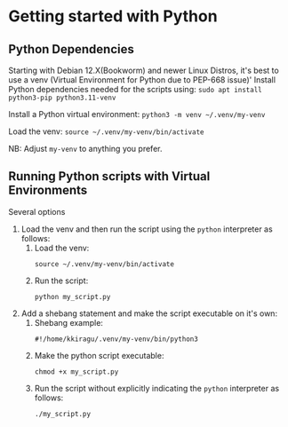 # Getting started with Python

## Python Dependencies
Starting with Debian 12.X(Bookworm) and newer Linux Distros, it's best to use a venv (Virtual Environment for Python due to PEP-668 issue)'
Install Python dependencies needed for the scripts using:
`sudo apt install python3-pip python3.11-venv`

Install a Python virtual environment:
`python3 -m venv ~/.venv/my-venv`

Load the venv: `source ~/.venv/my-venv/bin/activate`

NB: Adjust `my-venv` to anything you prefer.

## Running Python scripts with Virtual Environments
Several options
1. Load the venv and then run the script using the `python` interpreter as follows:
   1. Load the venv:
      ```commandline
      source ~/.venv/my-venv/bin/activate
      ```
   2. Run the script:
      ```commandline
      python my_script.py
      ```
2. Add a shebang statement and make the script executable on it's own:
   1. Shebang example:
      ```commandline
      #!/home/kkiragu/.venv/my-venv/bin/python3
      ```
   2. Make the python script executable:
      ```commandline
      chmod +x my_script.py
      ```
   3. Run the script without explicitly indicating the `python` interpreter as follows:
      ```commandline
      ./my_script.py
      ```

